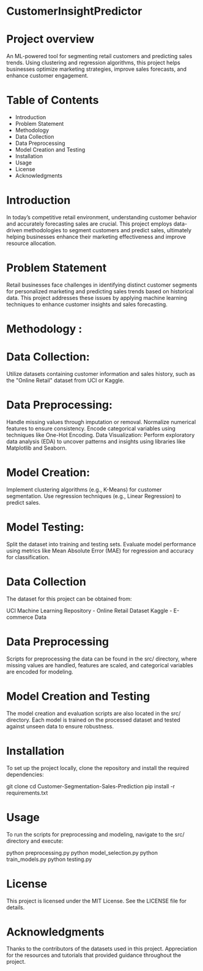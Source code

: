 # CustomerInsightPredictor

# Project overview 
An ML-powered tool for segmenting retail customers and predicting sales trends. Using clustering and regression algorithms, this project helps businesses optimize marketing strategies, improve sales forecasts, and enhance customer engagement.

# Table of Contents
 - Introduction
 - Problem Statement
 - Methodology
 - Data Collection
 - Data Preprocessing
 - Model Creation and Testing
 - Installation
 - Usage
 - License
 - Acknowledgments

# Introduction

In today’s competitive retail environment, understanding customer behavior and accurately forecasting sales are crucial. This project employs data-driven methodologies to segment customers and predict sales, ultimately helping businesses enhance their marketing effectiveness and improve resource allocation.

# Problem Statement

Retail businesses face challenges in identifying distinct customer segments for personalized marketing and predicting sales trends based on historical data. This project addresses these issues by applying machine learning techniques to enhance customer insights and sales forecasting.

# Methodology :
  # Data Collection:
  Utilize datasets containing customer information and sales history, such as the "Online Retail" dataset from UCI or Kaggle.
 
  # Data Preprocessing:
  Handle missing values through imputation or removal.
  Normalize numerical features to ensure consistency.
  Encode categorical variables using techniques like One-Hot Encoding.
  Data Visualization: Perform exploratory data analysis (EDA) to uncover patterns and insights using libraries like Matplotlib and Seaborn.

# Model Creation:

Implement clustering algorithms (e.g., K-Means) for customer segmentation.
Use regression techniques (e.g., Linear Regression) to predict sales.

# Model Testing:

Split the dataset into training and testing sets.
Evaluate model performance using metrics like Mean Absolute Error (MAE) for regression and accuracy for classification.


# Data Collection
The dataset for this project can be obtained from:

UCI Machine Learning Repository - Online Retail Dataset
Kaggle - E-commerce Data

# Data Preprocessing
Scripts for preprocessing the data can be found in the src/ directory, where missing values are handled, features are scaled, and categorical variables are encoded for modeling.

# Model Creation and Testing
The model creation and evaluation scripts are also located in the src/ directory. Each model is trained on the processed dataset and tested against unseen data to ensure robustness.

# Installation
To set up the project locally, clone the repository and install the required dependencies:


git clone <repository-url>
cd Customer-Segmentation-Sales-Prediction
pip install -r requirements.txt

# Usage
To run the scripts for preprocessing and modeling, navigate to the src/ directory and execute:


python preprocessing.py
python model_selection.py
python train_models.py
python testing.py

# License
This project is licensed under the MIT License. See the LICENSE file for details.

# Acknowledgments
Thanks to the contributors of the datasets used in this project.
Appreciation for the resources and tutorials that provided guidance throughout the project.






